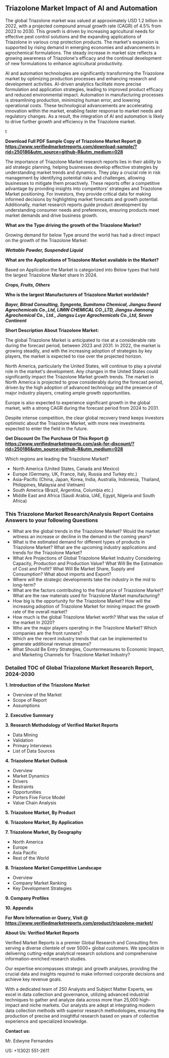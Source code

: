 <h2>Triazolone Market Impact of AI and Automation</h2><p>The global Triazolone market was valued at approximately USD 1.2 billion in 2022, with a projected compound annual growth rate (CAGR) of 4.5% from 2023 to 2030. This growth is driven by increasing agricultural needs for effective pest control solutions and the expanding applications of Triazolone in various crop protection products. The market's expansion is supported by rising demand in emerging economies and advancements in agrochemical formulations. The steady increase in market size reflects a growing awareness of Triazolone's efficacy and the continual development of new formulations to enhance agricultural productivity.</p><p>AI and automation technologies are significantly transforming the Triazolone market by optimizing production processes and enhancing research and development activities. AI-driven analytics facilitate more precise formulation and application strategies, leading to improved product efficacy and reduced environmental impact. Automation in manufacturing processes is streamlining production, minimizing human error, and lowering operational costs. These technological advancements are accelerating innovation within the market, enabling faster response to market needs and regulatory changes. As a result, the integration of AI and automation is likely to drive further growth and efficiency in the Triazolone market.</p>t</p><p id="" class=""><strong>Download Full PDF Sample Copy of Triazolone Market Report @ <a href="https://www.verifiedmarketreports.com/download-sample/?rid=250186&utm_source=github-R&utm_medium=028" target="_blank">https://www.verifiedmarketreports.com/download-sample/?rid=250186&utm_source=github-R&utm_medium=028</a></strong></p><p>The importance of&nbsp;Triazolone Market research reports lies in their ability to aid strategic planning, helping businesses develop effective strategies by understanding market trends and dynamics. They play a crucial role in risk management by identifying potential risks and challenges, allowing businesses to mitigate them proactively. These reports offer a competitive advantage by providing insights into competitors' strategies and Triazolone Market positioning. For investors, they provide critical data for making informed decisions by highlighting market forecasts and growth potential. Additionally, market research reports guide product development by understanding consumer needs and preferences, ensuring products meet market demands and drive business growth.</p><p><strong>What are the&nbsp;Type driving the growth of the Triazolone Market?</strong></p><p id="" class="">Growing demand for below Type around the world has had a direct impact on the growth of the Triazolone Market:</p><em><strong>Wettable Powder, Suspended Liquid</strong></em></p><strong>What are the&nbsp;Applications&nbsp;of Triazolone Market available in the Market?</strong></p><p id="" class="">Based on Application the Market is categorized into Below types that held the largest Triazolone Market share In 2024.</p><em><strong>Crops, Fruits, Others</strong></em></p><strong>Who is the largest Manufacturers of Triazolone Market worldwide?</strong></p><p><em><strong>Bayer, Bitrad Consulting, Syngenta, Sumitomo Chemical, Jiangsu Sword Agrochemicals Co.,Ltd, LIMIN CHEMICAL CO.,LTD, Jiangsu Jiannong Agrochemical Co., Ltd., Jiangsu Luye Agrochemicals Co.,Ltd, Seven Continent</strong></em></p><p id="" class=""><strong>Short Description About Triazolone Market:</strong></p><p>The global Triazolone Market is anticipated to rise at a considerable rate during the forecast period, between 2023 and 2031. In 2022, the market is growing steadily, and with the increasing adoption of strategies by key players, the market is expected to rise over the projected horizon.</p><p>North America, particularly the United States, will continue to play a pivotal role in the market's development. Any changes in the United States could significantly impact the Triazolone Market growth trends. The market in North America is projected to grow considerably during the forecast period, driven by the high adoption of advanced technology and the presence of major industry players, creating ample growth opportunities.</p><p>Europe is also expected to experience significant growth in the global market, with a strong CAGR during the forecast period from 2024 to 2031.</p><p>Despite intense competition, the clear global recovery trend keeps investors optimistic about the Triazolone Market, with more new investments expected to enter the field in the future.</p><p id="" class=""><strong>Get Discount On The Purchase Of This Report @ <a href="https://www.verifiedmarketreports.com/ask-for-discount/?rid=250186&utm_source=github-R&utm_medium=028" target="_blank">https://www.verifiedmarketreports.com/ask-for-discount/?rid=250186&utm_source=github-R&utm_medium=028</a></strong></p>Which regions are leading the Triazolone Market?</p><ul><li>North America (United States, Canada and Mexico)</li><li>Europe (Germany, UK, France, Italy, Russia and Turkey etc.)</li><li>Asia-Pacific (China, Japan, Korea, India, Australia, Indonesia, Thailand, Philippines, Malaysia and Vietnam)</li><li>South America (Brazil, Argentina, Columbia etc.)</li><li>Middle East and Africa (Saudi Arabia, UAE, Egypt, Nigeria and South Africa)</li></ul><h3 id="" class="">This Triazolone Market Research/Analysis Report Contains Answers to your following Questions</h3><ul><li>What are the global trends in the Triazolone Market? Would the market witness an increase or decline in the demand in the coming years?</li><li>What is the estimated demand for different types of products in Triazolone Market? What are the upcoming industry applications and trends for the Triazolone Market?</li><li>What Are Projections of Global Triazolone Market Industry Considering Capacity, Production and Production Value? What Will Be the Estimation of Cost and Profit? What Will Be Market Share, Supply and Consumption? What about imports and Export?</li><li>Where will the strategic developments take the industry in the mid to long-term?</li><li>What are the factors contributing to the final price of Triazolone Market? What are the raw materials used for Triazolone Market manufacturing?</li><li>How big is the opportunity for the Triazolone Market? How will the increasing adoption of Triazolone Market for mining impact the growth rate of the overall market?</li><li>How much is the global Triazolone Market worth? What was the value of the market In 2020?</li><li>Who are the major players operating in the Triazolone Market? Which companies are the front runners?</li><li>Which are the recent industry trends that can be implemented to generate additional revenue streams?</li><li>What Should Be Entry Strategies, Countermeasures to Economic Impact, and Marketing Channels for Triazolone Market Industry?</li></ul><h3 id="" class="">Detailed TOC of Global Triazolone Market Research Report, 2024-2030</h3><p id="" class=""><strong>1. Introduction of the Triazolone Market</strong></p><ul><li>Overview of the Market</li><li>Scope of Report</li><li>Assumptions</li></ul><p id="" class=""><strong>2. Executive Summary</strong></p><p id="" class=""><strong>3. Research Methodology of Verified Market Reports</strong></p><ul><li>Data Mining</li><li>Validation</li><li>Primary Interviews</li><li>List of Data Sources</li></ul><p id="" class=""><strong>4. Triazolone Market Outlook</strong></p><ul><li>Overview</li><li>Market Dynamics</li><li>Drivers</li><li>Restraints</li><li>Opportunities</li><li>Porters Five Force Model</li><li>Value Chain Analysis</li></ul><p id="" class=""><strong>5. Triazolone Market, By Product</strong></p><p id="" class=""><strong>6. Triazolone Market, By Application</strong></p><p id="" class=""><strong>7. Triazolone Market, By Geography</strong></p><ul><li>North America</li><li>Europe</li><li>Asia Pacific</li><li>Rest of the World</li></ul><p id="" class=""><strong>8. Triazolone Market Competitive Landscape</strong></p><ul><li>Overview</li><li>Company Market Ranking</li><li>Key Development Strategies</li></ul><p id="" class=""><strong>9. Company Profiles</strong></p><p id="" class=""><strong>10. Appendix</strong></p><p id="" class=""><strong>For More Information or Query, Visit @ <a href="https://www.verifiedmarketreports.com/product/triazolone-market/" target="_blank">https://www.verifiedmarketreports.com/product/triazolone-market/</a></strong></p><p id="" class=""><strong>About Us: Verified Market Reports</strong></p><p id="" class="">Verified Market Reports is a premier Global Research and Consulting firm serving a diverse clientele of over 5000+ global customers. We specialize in delivering cutting-edge analytical research solutions and comprehensive information-enriched research studies.</p><p id="" class="">Our expertise encompasses strategic and growth analyses, providing the crucial data and insights required to make informed corporate decisions and achieve key revenue goals.</p><p id="" class="">With a dedicated team of 250 Analysts and Subject Matter Experts, we excel in data collection and governance, utilizing advanced industrial techniques to gather and analyze data across more than 25,000 high-impact and niche markets. Our analysts are adept at integrating modern data collection methods with superior research methodologies, ensuring the production of precise and insightful research based on years of collective experience and specialized knowledge.</p><p id="" class=""><strong>Contact us:</strong></p><p id="" class="">Mr. Edwyne Fernandes</p><p id="" class="">US: +1(302) 551-2611</p>